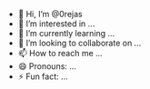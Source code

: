 - 👋 Hi, I’m @0rejas
- 👀 I’m interested in ...
- 🌱 I’m currently learning ...
- 💞️ I’m looking to collaborate on ...
- 📫 How to reach me ...
- 😄 Pronouns: ...
- ⚡ Fun fact: ...

<!---
0rejas/0rejas is a ✨ special ✨ repository because its `README.md` (this file) appears on your GitHub profile.
You can click the Preview link to take a look at your changes.
--->
